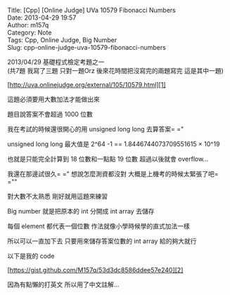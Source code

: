 Title: [Cpp] [Online Judge] UVa 10579 Fibonacci Numbers  
Date: 2013-04-29 19:57  
Author: m157q  
Category: Note  
Tags: Cpp, Online Judge, Big Number  
Slug: cpp-online-judge-uva-10579-fibonacci-numbers  
  
2013/04/29 基礎程式檢定考題之一  
(共7題 我寫了三題 只對一題Orz 後來花時間把沒寫完的兩題寫完 這是其中一題)  
  
[http://uva.onlinejudge.org/external/105/10579.html][1]  
  
<!--more-->  
  
這題必須要用大數加法才能做出來  
  
題目說答案不會超過 1000 位數  
  
我在考試的時候還很開心的用 unsigned long long 去算答案= ="  
  
unsigned long long 最大值是 2^64 -1 == 1.8446744073709551615 × 10^19  
  
也就是只能完全計算到 18 位數和一點點 19 位數 超過以後就會 overflow...  
  
我還在那邊試很久= =" 想說怎麼測資都沒對 大概是上機考的時候太緊張了吧= =""  
  
對大數不太熟悉 剛好就用這題來練習  
  
Big number 就是把原本的 int 分開成 int array 去儲存  
  
每個 element 都代表一個位數 作法就像小學時候學的直式加法一樣  
  
所以可以一直加下去 只要用來儲存答案位數的 int array 給的夠大就行  
  
以下是我的 code  
  
[https://gist.github.com/M157q/53d3dc8586ddee57e240][2]  
  
因為有點懶的打英文 所以用了中文註解...  
  
  
  
  
[1]: http://uva.onlinejudge.org/external/105/10579.html  
[2]: https://gist.github.com/M157q/53d3dc8586ddee57e240  
